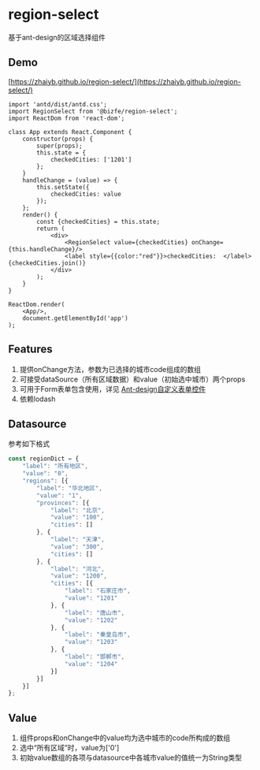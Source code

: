 # region-select
基于ant-design的区域选择组件
## Demo

[https://zhaiyb.github.io/region-select/](https://zhaiyb.github.io/region-select/)

```
import 'antd/dist/antd.css';
import RegionSelect from '@bizfe/region-select';
import ReactDom from 'react-dom';

class App extends React.Component {
	constructor(props) {
        super(props);
        this.state = {
            checkedCities: ['1201']
        };
    }
	handleChange = (value) => {
		this.setState({
			checkedCities: value
		});
	};
	render() {
		const {checkedCities} = this.state;
		return (
			<div>
				<RegionSelect value={checkedCities} onChange={this.handleChange}/>
				<label style={{color:"red"}}>checkedCities:  </label>{checkedCities.join()}
			</div>
		);
	}
}

ReactDom.render(
	<App/>,
    document.getElementById('app')
);

```

## Features
1. 提供onChange方法，参数为已选择的城市code组成的数组
2. 可接受dataSource（所有区域数据）和value（初始选中城市）两个props
3. 可用于Form表单包含使用，详见
[Ant-design自定义表单控件](https://ant.design/components/form-cn/#components-form-demo-customized-form-controls)
4. 依赖lodash

## Datasource
参考如下格式
```javascript
const regionDict = {
    "label": "所有地区",
    "value": "0",
    "regions": [{
        "label": "华北地区",
        "value": "1",
        "provinces": [{
            "label": "北京",
            "value": "100",
            "cities": []
        }, {
            "label": "天津",
            "value": "300",
            "cities": []
        }, {
            "label": "河北",
            "value": "1200",
            "cities": [{
                "label": "石家庄市",
                "value": "1201"
            }, {
                "label": "唐山市",
                "value": "1202"
            }, {
                "label": "秦皇岛市",
                "value": "1203"
            }, {
                "label": "邯郸市",
                "value": "1204"
            }]
        }]
    }]
};
```

## Value
1. 组件props和onChange中的value均为选中城市的code所构成的数组
2. 选中“所有区域”时，value为['0']
3. 初始value数组的各项与datasource中各城市value的值统一为String类型
